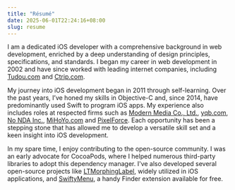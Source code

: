 ```yaml
---
title: "Résumé"
date: 2025-06-01T22:24:16+08:00
slug: resume
---
```


I am a dedicated iOS developer with a comprehensive background in web development, enriched by a deep understanding of design principles, specifications, and standards. I began my career in web development in 2002 and have since worked with leading internet companies, including [Tudou.com](https://tudou.com) and [Ctrip.com](https://ctrip.com).

My journey into iOS development began in 2011 through self-learning. Over the past years, I’ve honed my skills in Objective-C and, since 2014, have predominantly used Swift to program iOS apps. My experience also includes roles at respected firms such as [Modern Media Co., Ltd.](https://modernmedia.com.cn), [yqb.com](https://www.yqb.com), [No NDA Inc.](https://www.nonda.co), [MiHoYo.com](https://www.mihoyo.com) and [PixelForce](https://pixelforce.com.au). Each opportunity has been a stepping stone that has allowed me to develop a versatile skill set and a keen insight into iOS development.

In my spare time, I enjoy contributing to the open-source community. I was an early advocate for CocoaPods, where I helped numerous third-party libraries to adopt this dependency manager. I've also developed several open-source projects like [LTMorphingLabel](https://github.com/lexrus/LTMorphingLabel), widely utilized in iOS applications, and [SwiftyMenu](https://github.com/lexrus/SwiftyMenu), a handy Finder extension available for free.
